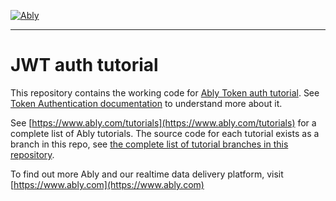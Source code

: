 [![Ably](https://static.ably.dev/logo-h-black.svg?token-authentication-nodejs)](https://www.ably.com)

---

# JWT auth tutorial

This repository contains the working code for [Ably Token auth tutorial](https://ably.com/tutorials/token-authentication). See [Token Authentication documentation](https://www.ably.com/docs/general/authentication#token-authentication) to understand more about it.

See [https://www.ably.com/tutorials](https://www.ably.com/tutorials) for a complete list of Ably tutorials. The source code for each tutorial exists as a branch in this repo, see [the complete list of tutorial branches in this repository](https://github.com/ably/tutorials/branches/all).

To find out more Ably and our realtime data delivery platform, visit [https://www.ably.com](https://www.ably.com)
